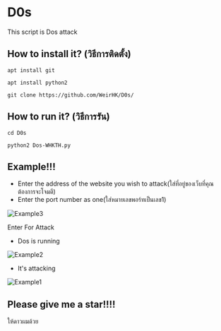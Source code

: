 # D0s
This script is Dos attack

## How to install it? (วิธีการติดตั้ง)
```
apt install git
```
```
apt install python2
```
```
git clone https://github.com/WeirHK/D0s/
```

## How to run it? (วิธีการรัน)
```
cd D0s
```
```
python2 Dos-WHKTH.py
```

## Example!!!
*  Enter the address of the website you wish to attack(ใส่ที่อยู่ของเว็บที่คุณต้องการจะโจมตี)
*  Enter the port  number as one(ใส่หมายเลขพอร์ทเป็นเลข1)


![Example3](https://user-images.githubusercontent.com/86090853/126936001-b7d3981e-2263-4c28-b7bd-95b0a599ed85.jpg)

Enter For Attack

* Dos is running

![Example2](https://user-images.githubusercontent.com/86090853/126936270-09637551-194a-4497-8c83-d6990885f571.jpg)

* It's attacking

![Example1](https://user-images.githubusercontent.com/86090853/126936383-27124d0a-27c9-4f93-9dc8-d06c47ee06d7.jpg)

## Please give me a star!!!!
ให้ดาวผมด้วย

